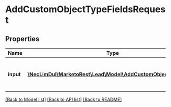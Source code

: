 # AddCustomObjectTypeFieldsRequest

## Properties

Name | Type | Description | Notes
------------ | ------------- | ------------- | -------------
**input** | [**\NecLimDul\MarketoRest\Lead\Model\AddCustomObjectTypeField[]**](AddCustomObjectTypeField.md) | List of fields to add to custom object type | 

[[Back to Model list]](../README.md#documentation-for-models) [[Back to API list]](../README.md#documentation-for-api-endpoints) [[Back to README]](../README.md)
